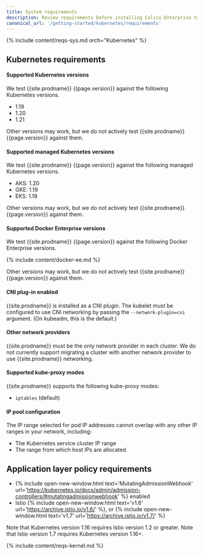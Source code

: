 ```yaml
---
title: System requirements
description: Review requirements before installing Calico Enterprise to ensure success.
canonical_url: '/getting-started/kubernetes/requirements'
---
```


{% include content/reqs-sys.md orch="Kubernetes" %}

## Kubernetes requirements

#### Supported Kubernetes versions

We test {{site.prodname}} {{page.version}} against the following Kubernetes versions.

- 1.19
- 1.20
- 1.21

Other versions may work, but we do not actively test {{site.prodname}}
{{page.version}} against them.

#### Supported managed Kubernetes versions

We test {{site.prodname}} {{page.version}} against the following managed Kubernetes versions.

- AKS: 1.20 
- GKE: 1.19
- EKS: 1.19

Other versions may work, but we do not actively test {{site.prodname}}
{{page.version}} against them.

#### Supported Docker Enterprise versions

We test {{site.prodname}} {{page.version}} against the following Docker Enterprise versions.

{% include content/docker-ee.md %}

Other versions may work, but we do not actively test {{site.prodname}}
{{page.version}} against them.

#### CNI plug-in enabled

{{site.prodname}} is installed as a CNI plugin. The kubelet must be configured
to use CNI networking by passing the `--network-plugin=cni` argument. (On
kubeadm, this is the default.)

#### Other network providers

{{site.prodname}} must be the only network provider in each cluster. We do
not currently support migrating a cluster with another network provider to
use {{site.prodname}} networking.

#### Supported kube-proxy modes

{{site.prodname}} supports the following kube-proxy modes:
- `iptables` (default)

#### IP pool configuration

The IP range selected for pod IP addresses cannot overlap with any other
IP ranges in your network, including:

- The Kubernetes service cluster IP range
- The range from which host IPs are allocated

## Application layer policy requirements

- {% include open-new-window.html text='MutatingAdmissionWebhook' url='https://kubernetes.io/docs/admin/admission-controllers/#mutatingadmissionwebhook' %} enabled
- Istio {% include open-new-window.html text='v1.6' url='https://archive.istio.io/v1.6/' %}, or {% include open-new-window.html text='v1.7' url='https://archive.istio.io/v1.7/' %}

Note that Kubernetes version 1.16 requires Istio version 1.2 or greater.
Note that Istio version 1.7 requires Kubernetes version 1.16+.

{% include content/reqs-kernel.md %}
